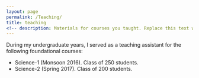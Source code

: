 ```yaml
---
layout: page
permalink: /Teaching/
title: teaching
<!-- description: Materials for courses you taught. Replace this text with your description. -->
---
```


During my undergraduate years, I served as a teaching assistant for the following foundational courses:

* Science-1 (Monsoon 2016). Class of 250 students.
* Science-2 (Spring 2017). Class of 200 students.
